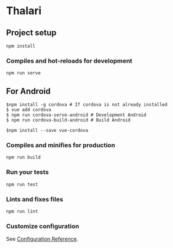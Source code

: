 # Thalari

## Project setup
```
npm install
```

### Compiles and hot-reloads for development
```
npm run serve
```
## For Android 
```
$npm install -g cordova # If cordova is not already installed 
$ vue add cordova
$ npm run cordova-serve-android # Development Android 
$ npm run cordova-build-android # Build Android

$npm install --save vue-cordova
```


### Compiles and minifies for production
```
npm run build
```

### Run your tests
```
npm run test
```

### Lints and fixes files
```
npm run lint
```

### Customize configuration
See [Configuration Reference](https://cli.vuejs.org/config/).
